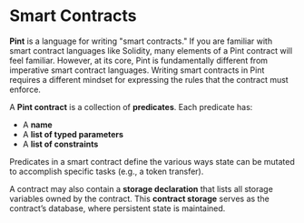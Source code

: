 # Smart Contracts

**Pint** is a language for writing "smart contracts." If you are familiar with smart contract languages like Solidity, many elements of a Pint contract will feel familiar. However, at its core, Pint is fundamentally different from imperative smart contract languages. Writing smart contracts in Pint requires a different mindset for expressing the rules that the contract must enforce.

A **Pint contract** is a collection of **predicates**. Each predicate has:
- A **name**
- A **list of typed parameters**
- A **list of constraints**

Predicates in a smart contract define the various ways state can be mutated to accomplish specific tasks (e.g., a token transfer). 

A contract may also contain a **storage declaration** that lists all storage variables owned by the contract. This **contract storage** serves as the contract’s database, where persistent state is maintained.

<ExternalContent url="https://essential-contributions.github.io/pint/book/smart_contracts/index.html" selector="main" subSelector="h3#contract-structure" />
<ExternalContent url="https://essential-contributions.github.io/pint/book/smart_contracts/index.html" selector="main" subSelector="h3#contract-interfaces" />

